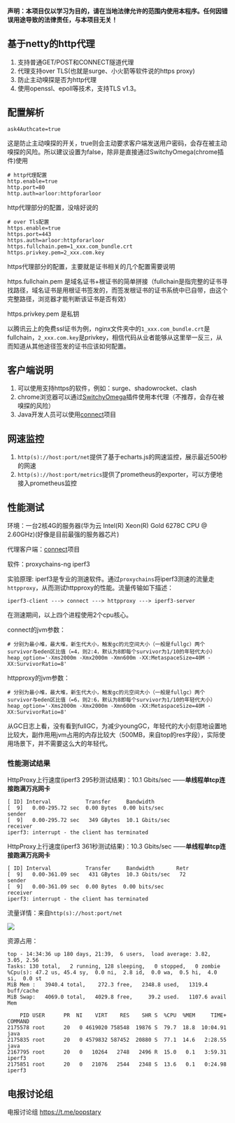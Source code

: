 **声明：本项目仅以学习为目的，请在当地法律允许的范围内使用本程序。任何因错误用途导致的法律责任，与本项目无关！**

## 基于netty的http代理

1. 支持普通GET/POST和CONNECT隧道代理
2. 代理支持over TLS(也就是surge、小火箭等软件说的https proxy)
3. 防止主动嗅探是否为http代理
4. 使用openssl、epoll等技术，支持TLS v1.3。

## 配置解析

```shell script
ask4Authcate=true
```

这是防止主动嗅探的开关，true则会主动要求客户端发送用户密码，会存在被主动嗅探的风险。所以建议设置为false，除非是直接通过SwitchyOmega(chrome插件)使用

```shell script
# http代理配置
http.enable=true
http.port=80
http.auth=arloor:httpforarloor
```

http代理部分的配置，没啥好说的

```shell script
# over Tls配置
https.enable=true
https.port=443
https.auth=arloor:httpforarloor
https.fullchain.pem=1_xxx.com_bundle.crt
https.privkey.pem=2_xxx.com.key
```

https代理部分的配置，主要就是证书相关的几个配置需要说明

https.fullchain.pem 是域名证书+根证书的简单拼接（fullchain是指完整的证书寻找路径，域名证书是用根证书签发的，而签发根证书的证书系统中已自带，由这个完整路径，浏览器才能判断该证书是否有效）

https.privkey.pem 是私钥

以腾讯云上的免费ssl证书为例，nginx文件夹中的`1_xxx.com_bundle.crt`是fullchain，`2_xxx.com.key`是privkey，相信代码从业者能够从这里举一反三，从而知道从其他途径签发的证书应该如何配置。

## 客户端说明

1. 可以使用支持https的软件，例如：surge、shadowrocket、clash
2. chrome浏览器可以通过[SwitchyOmega](https://chrome.google.com/webstore/detail/proxy-switchyomega/padekgcemlokbadohgkifijomclgjgif)插件使用本代理（不推荐，会存在被嗅探的风险）
3. Java开发人员可以使用[connect](https://github.com/arloor/connect)项目

## 网速监控


1. `http(s)://host:port/net`提供了基于echarts.js的网速监控，展示最近500秒的网速
2. `http(s)://host:port/metrics`提供了prometheus的exporter，可以方便地接入prometheus监控


## 性能测试

环境：一台2核4G的服务器(华为云 Intel(R) Xeon(R) Gold 6278C CPU @ 2.60GHz)(好像是目前最强的服务器芯片)

代理客户端：[connect](https://github.com/arloor/connect)项目

软件：proxychains-ng iperf3

实验原理: iperf3是专业的测速软件。通过`proxychains`将iperf3测速的流量走`httpproxy`，从而测试httpproxy的性能。流量传输如下描述：

```shell
iperf3-client ---> connect ---> httpproxy ---> iperf3-server
```

在测速期间，以上四个进程使用2个cpu核心。

connect的jvm参数：

```shell script
# 分别为最小堆，最大堆，新生代大小，触发gc的元空间大小（一般是fullgc）两个survivor与eden区比值（=4，则2:4，默认为8即每个survivor为1/10的年轻代大小）
heap_option='-Xms2000m -Xmx2000m -Xmn600m -XX:MetaspaceSize=40M -XX:SurvivorRatio=8'
```

httpproxy的jvm参数：

```shell script
# 分别为最小堆，最大堆，新生代大小，触发gc的元空间大小（一般是fullgc）两个survivor与eden区比值（=6，则2:6，默认为8即每个survivor为1/10的年轻代大小）
heap_option='-Xms2000m -Xmx2000m -Xmn600m -XX:MetaspaceSize=40M -XX:SurvivorRatio=8'
```

从GC日志上看，没有看到fullGC，为减少youngGC，年轻代的大小刻意地设置地比较大，副作用用jvm占用的内存比较大（500MB，来自top的res字段），实际使用场景下，并不需要这么大的年轻代。

### 性能测试结果

HttpProxy上行速度(iperf3 295秒测试结果)：10.1 Gbits/sec ——**单线程单tcp连接跑满万兆网卡**

```shell script
[ ID] Interval           Transfer     Bandwidth
[  9]   0.00-295.72 sec  0.00 Bytes  0.00 bits/sec                  sender
[  9]   0.00-295.72 sec   349 GBytes  10.1 Gbits/sec                  receiver
iperf3: interrupt - the client has terminated
```

HttpProxy上行速度(iperf3 361秒测试结果)：10.3 Gbits/sec ——**单线程单tcp连接跑满万兆网卡**

```shell script
[ ID] Interval           Transfer     Bandwidth       Retr
[  9]   0.00-361.09 sec   431 GBytes  10.3 Gbits/sec   72             sender
[  9]   0.00-361.09 sec  0.00 Bytes  0.00 bits/sec                  receiver
iperf3: interrupt - the client has terminated
```

流量详情：来自`http(s)://host:port/net`

![](网速监控.png)


资源占用：

```shell script
top - 14:34:36 up 180 days, 21:39,  6 users,  load average: 3.82, 3.05, 2.56
Tasks: 130 total,   2 running, 128 sleeping,   0 stopped,   0 zombie
%Cpu(s): 47.2 us, 45.4 sy,  0.0 ni,  2.8 id,  0.0 wa,  0.5 hi,  4.0 si,  0.0 st
MiB Mem :   3940.4 total,    272.3 free,   2348.8 used,   1319.4 buff/cache
MiB Swap:   4069.0 total,   4029.8 free,     39.2 used.   1107.6 avail Mem

    PID USER      PR  NI    VIRT    RES    SHR S  %CPU  %MEM     TIME+ COMMAND
2175578 root      20   0 4619020 758548  19876 S  79.7  18.8  10:04.91 java
2175835 root      20   0 4579832 587452  20880 S  77.1  14.6   2:28.55 java
2167795 root      20   0   10264   2748   2496 R  15.0   0.1   3:59.31 iperf3
2175851 root      20   0   21076   2544   2348 S  13.6   0.1   0:24.98 iperf3
```



## 电报讨论组

电报讨论组 https://t.me/popstary
